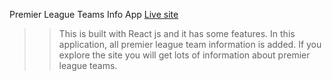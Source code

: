 Premier League Teams Info App
<a href="https://premier-league-teams-infoformation.netlify.app">Live site</a>

> > This is built with React js and it has some features.
> > In this application, all premier league team information is added. If you explore the site you will get lots of information about premier league teams.
